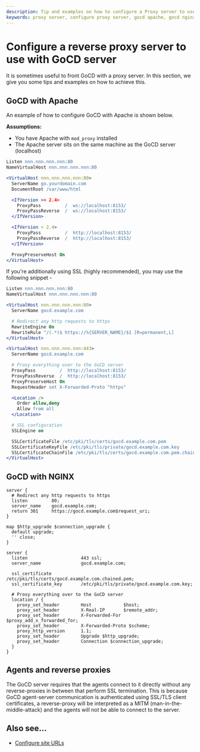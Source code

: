 ```yaml
---
description: Tip and examples on how to configure a Proxy server to use with GoCD server
keywords: proxy server, configure proxy server, gocd apache, gocd nginx, custom ssl ports, continuous delivery
---
```


# Configure a reverse proxy server to use with GoCD server

It is sometimes useful to front GoCD with a proxy server. In this section, we give you some tips and examples on how to achieve this.

## GoCD with Apache

An example of how to configure GoCD with Apache is shown below.

**Assumptions:**

-   You have Apache with `mod_proxy` installed
-   The Apache server sits on the same machine as the GoCD server (localhost)

```apache
Listen nnn.nnn.nnn.nnn:80
NameVirtualHost nnn.nnn.nnn.nnn:80

<VirtualHost nnn.nnn.nnn.nnn:80>
  ServerName go.yourdomain.com
  DocumentRoot /var/www/html

  <IfVersion >= 2.4>
    ProxyPass         /  ws://localhost:8153/
    ProxyPassReverse  /  ws://localhost:8153/
  </IfVersion>

  <IfVersion < 2.4>
    ProxyPass         /  http://localhost:8153/
    ProxyPassReverse  /  http://localhost:8153/
  </IfVersion>

  ProxyPreserveHost On
</VirtualHost>
```

If you're additionally using SSL (highly recommended), you may use the following snippet -

```apache
Listen nnn.nnn.nnn.nnn:80
NameVirtualHost nnn.nnn.nnn.nnn:80

<VirtualHost nnn.nnn.nnn.nnn:80>
  ServerName gocd.example.com

  # Redirect any http requests to https
  RewriteEngine On
  RewriteRule ^/(.*)$ https://%{SERVER_NAME}/$1 [R=permanent,L]
</VirtualHost>

<VirtualHost nnn.nnn.nnn.nnn:443>
  ServerName gocd.example.com

  # Proxy everything over to the GoCD server
  ProxyPass         /  http://localhost:8153/
  ProxyPassReverse  /  http://localhost:8153/
  ProxyPreserveHost On
  RequestHeader set X-Forwarded-Proto "https"

  <Location />
    Order allow,deny
    Allow from all
  </Location>

  # SSL configuration
  SSLEngine on

  SSLCertificateFile /etc/pki/tls/certs/gocd.example.com.pem
  SSLCertificateKeyFile /etc/pki/tls/private/gocd.example.com.key
  SSLCertificateChainFile /etc/pki/tls/certs/gocd.example.com.pem.chained.pem
</VirtualHost>
```

## GoCD with NGINX

```nginx
server {
  # Redirect any http requests to https
  listen         80;
  server_name    gocd.example.com;
  return 301     https://gocd.example.com$request_uri;
}

map $http_upgrade $connection_upgrade {
  default upgrade;
  '' close;
}

server {
  listen                    443 ssl;
  server_name               gocd.example.com;

  ssl_certificate           /etc/pki/tls/certs/gocd.example.com.chained.pem;
  ssl_certificate_key       /etc/pki/tls/private/gocd.example.com.key;

  # Proxy everything over to the GoCD server
  location / {
    proxy_set_header        Host            $host;
    proxy_set_header        X-Real-IP       $remote_addr;
    proxy_set_header        X-Forwarded-For $proxy_add_x_forwarded_for;
    proxy_set_header        X-Forwarded-Proto $scheme;
    proxy_http_version      1.1;
    proxy_set_header 	    Upgrade $http_upgrade;
    proxy_set_header 	    Connection $connection_upgrade;
  }
}
```

<a id="agents-and-custom-ssl-ports"></a>
## Agents and reverse proxies

The GoCD server requires that the agents connect to it directly without any reverse-proxies in between that perform SSL termination. This is because GoCD agent-server communication is authenticated using SSL/TLS client certificates, a reverse-proxy will be interpreted as a MITM (man-in-the-middle-attack) and the agents will not be able to connect to the server.

## Also see...

-   [Configure site URLs](../installation/configuring_server_details.md#configure-site-urls)
